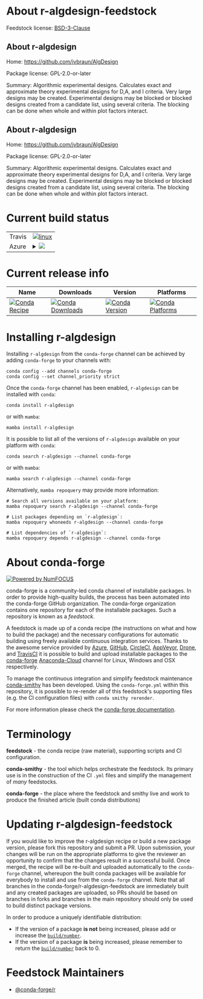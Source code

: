 About r-algdesign-feedstock
===========================

Feedstock license: [BSD-3-Clause](https://github.com/conda-forge/r-algdesign-feedstock/blob/main/LICENSE.txt)


About r-algdesign
-----------------

Home: https://github.com/jvbraun/AlgDesign

Package license: GPL-2.0-or-later

Summary: Algorithmic experimental designs. Calculates exact and approximate theory experimental designs for D,A, and I criteria. Very large designs may be created. Experimental designs may be blocked or blocked designs created from a candidate list, using several criteria.  The blocking can be done when whole and within plot factors interact.

About r-algdesign
-----------------

Home: https://github.com/jvbraun/AlgDesign

Package license: GPL-2.0-or-later

Summary: Algorithmic experimental designs. Calculates exact and approximate theory experimental designs for D,A, and I criteria. Very large designs may be created. Experimental designs may be blocked or blocked designs created from a candidate list, using several criteria.  The blocking can be done when whole and within plot factors interact.

Current build status
====================


<table><tr>
    <td>Travis</td>
    <td>
      <a href="https://app.travis-ci.com/conda-forge/r-algdesign-feedstock">
        <img alt="linux" src="https://img.shields.io/travis/com/conda-forge/r-algdesign-feedstock/main.svg?label=Linux">
      </a>
    </td>
  </tr>
    
  <tr>
    <td>Azure</td>
    <td>
      <details>
        <summary>
          <a href="https://dev.azure.com/conda-forge/feedstock-builds/_build/latest?definitionId=958&branchName=main">
            <img src="https://dev.azure.com/conda-forge/feedstock-builds/_apis/build/status/r-algdesign-feedstock?branchName=main">
          </a>
        </summary>
        <table>
          <thead><tr><th>Variant</th><th>Status</th></tr></thead>
          <tbody><tr>
              <td>linux_64_r_base4.2</td>
              <td>
                <a href="https://dev.azure.com/conda-forge/feedstock-builds/_build/latest?definitionId=958&branchName=main">
                  <img src="https://dev.azure.com/conda-forge/feedstock-builds/_apis/build/status/r-algdesign-feedstock?branchName=main&jobName=linux&configuration=linux%20linux_64_r_base4.2" alt="variant">
                </a>
              </td>
            </tr><tr>
              <td>linux_64_r_base4.3</td>
              <td>
                <a href="https://dev.azure.com/conda-forge/feedstock-builds/_build/latest?definitionId=958&branchName=main">
                  <img src="https://dev.azure.com/conda-forge/feedstock-builds/_apis/build/status/r-algdesign-feedstock?branchName=main&jobName=linux&configuration=linux%20linux_64_r_base4.3" alt="variant">
                </a>
              </td>
            </tr><tr>
              <td>linux_aarch64_r_base4.2</td>
              <td>
                <a href="https://dev.azure.com/conda-forge/feedstock-builds/_build/latest?definitionId=958&branchName=main">
                  <img src="https://dev.azure.com/conda-forge/feedstock-builds/_apis/build/status/r-algdesign-feedstock?branchName=main&jobName=linux&configuration=linux%20linux_aarch64_r_base4.2" alt="variant">
                </a>
              </td>
            </tr><tr>
              <td>linux_aarch64_r_base4.3</td>
              <td>
                <a href="https://dev.azure.com/conda-forge/feedstock-builds/_build/latest?definitionId=958&branchName=main">
                  <img src="https://dev.azure.com/conda-forge/feedstock-builds/_apis/build/status/r-algdesign-feedstock?branchName=main&jobName=linux&configuration=linux%20linux_aarch64_r_base4.3" alt="variant">
                </a>
              </td>
            </tr><tr>
              <td>linux_ppc64le_r_base4.2</td>
              <td>
                <a href="https://dev.azure.com/conda-forge/feedstock-builds/_build/latest?definitionId=958&branchName=main">
                  <img src="https://dev.azure.com/conda-forge/feedstock-builds/_apis/build/status/r-algdesign-feedstock?branchName=main&jobName=linux&configuration=linux%20linux_ppc64le_r_base4.2" alt="variant">
                </a>
              </td>
            </tr><tr>
              <td>linux_ppc64le_r_base4.3</td>
              <td>
                <a href="https://dev.azure.com/conda-forge/feedstock-builds/_build/latest?definitionId=958&branchName=main">
                  <img src="https://dev.azure.com/conda-forge/feedstock-builds/_apis/build/status/r-algdesign-feedstock?branchName=main&jobName=linux&configuration=linux%20linux_ppc64le_r_base4.3" alt="variant">
                </a>
              </td>
            </tr><tr>
              <td>osx_64_r_base4.2</td>
              <td>
                <a href="https://dev.azure.com/conda-forge/feedstock-builds/_build/latest?definitionId=958&branchName=main">
                  <img src="https://dev.azure.com/conda-forge/feedstock-builds/_apis/build/status/r-algdesign-feedstock?branchName=main&jobName=osx&configuration=osx%20osx_64_r_base4.2" alt="variant">
                </a>
              </td>
            </tr><tr>
              <td>osx_64_r_base4.3</td>
              <td>
                <a href="https://dev.azure.com/conda-forge/feedstock-builds/_build/latest?definitionId=958&branchName=main">
                  <img src="https://dev.azure.com/conda-forge/feedstock-builds/_apis/build/status/r-algdesign-feedstock?branchName=main&jobName=osx&configuration=osx%20osx_64_r_base4.3" alt="variant">
                </a>
              </td>
            </tr><tr>
              <td>win_64</td>
              <td>
                <a href="https://dev.azure.com/conda-forge/feedstock-builds/_build/latest?definitionId=958&branchName=main">
                  <img src="https://dev.azure.com/conda-forge/feedstock-builds/_apis/build/status/r-algdesign-feedstock?branchName=main&jobName=win&configuration=win%20win_64_" alt="variant">
                </a>
              </td>
            </tr>
          </tbody>
        </table>
      </details>
    </td>
  </tr>
</table>

Current release info
====================

| Name | Downloads | Version | Platforms |
| --- | --- | --- | --- |
| [![Conda Recipe](https://img.shields.io/badge/recipe-r--algdesign-green.svg)](https://anaconda.org/conda-forge/r-algdesign) | [![Conda Downloads](https://img.shields.io/conda/dn/conda-forge/r-algdesign.svg)](https://anaconda.org/conda-forge/r-algdesign) | [![Conda Version](https://img.shields.io/conda/vn/conda-forge/r-algdesign.svg)](https://anaconda.org/conda-forge/r-algdesign) | [![Conda Platforms](https://img.shields.io/conda/pn/conda-forge/r-algdesign.svg)](https://anaconda.org/conda-forge/r-algdesign) |

Installing r-algdesign
======================

Installing `r-algdesign` from the `conda-forge` channel can be achieved by adding `conda-forge` to your channels with:

```
conda config --add channels conda-forge
conda config --set channel_priority strict
```

Once the `conda-forge` channel has been enabled, `r-algdesign` can be installed with `conda`:

```
conda install r-algdesign
```

or with `mamba`:

```
mamba install r-algdesign
```

It is possible to list all of the versions of `r-algdesign` available on your platform with `conda`:

```
conda search r-algdesign --channel conda-forge
```

or with `mamba`:

```
mamba search r-algdesign --channel conda-forge
```

Alternatively, `mamba repoquery` may provide more information:

```
# Search all versions available on your platform:
mamba repoquery search r-algdesign --channel conda-forge

# List packages depending on `r-algdesign`:
mamba repoquery whoneeds r-algdesign --channel conda-forge

# List dependencies of `r-algdesign`:
mamba repoquery depends r-algdesign --channel conda-forge
```


About conda-forge
=================

[![Powered by
NumFOCUS](https://img.shields.io/badge/powered%20by-NumFOCUS-orange.svg?style=flat&colorA=E1523D&colorB=007D8A)](https://numfocus.org)

conda-forge is a community-led conda channel of installable packages.
In order to provide high-quality builds, the process has been automated into the
conda-forge GitHub organization. The conda-forge organization contains one repository
for each of the installable packages. Such a repository is known as a *feedstock*.

A feedstock is made up of a conda recipe (the instructions on what and how to build
the package) and the necessary configurations for automatic building using freely
available continuous integration services. Thanks to the awesome service provided by
[Azure](https://azure.microsoft.com/en-us/services/devops/), [GitHub](https://github.com/),
[CircleCI](https://circleci.com/), [AppVeyor](https://www.appveyor.com/),
[Drone](https://cloud.drone.io/welcome), and [TravisCI](https://travis-ci.com/)
it is possible to build and upload installable packages to the
[conda-forge](https://anaconda.org/conda-forge) [Anaconda-Cloud](https://anaconda.org/)
channel for Linux, Windows and OSX respectively.

To manage the continuous integration and simplify feedstock maintenance
[conda-smithy](https://github.com/conda-forge/conda-smithy) has been developed.
Using the ``conda-forge.yml`` within this repository, it is possible to re-render all of
this feedstock's supporting files (e.g. the CI configuration files) with ``conda smithy rerender``.

For more information please check the [conda-forge documentation](https://conda-forge.org/docs/).

Terminology
===========

**feedstock** - the conda recipe (raw material), supporting scripts and CI configuration.

**conda-smithy** - the tool which helps orchestrate the feedstock.
                   Its primary use is in the construction of the CI ``.yml`` files
                   and simplify the management of *many* feedstocks.

**conda-forge** - the place where the feedstock and smithy live and work to
                  produce the finished article (built conda distributions)


Updating r-algdesign-feedstock
==============================

If you would like to improve the r-algdesign recipe or build a new
package version, please fork this repository and submit a PR. Upon submission,
your changes will be run on the appropriate platforms to give the reviewer an
opportunity to confirm that the changes result in a successful build. Once
merged, the recipe will be re-built and uploaded automatically to the
`conda-forge` channel, whereupon the built conda packages will be available for
everybody to install and use from the `conda-forge` channel.
Note that all branches in the conda-forge/r-algdesign-feedstock are
immediately built and any created packages are uploaded, so PRs should be based
on branches in forks and branches in the main repository should only be used to
build distinct package versions.

In order to produce a uniquely identifiable distribution:
 * If the version of a package **is not** being increased, please add or increase
   the [``build/number``](https://docs.conda.io/projects/conda-build/en/latest/resources/define-metadata.html#build-number-and-string).
 * If the version of a package **is** being increased, please remember to return
   the [``build/number``](https://docs.conda.io/projects/conda-build/en/latest/resources/define-metadata.html#build-number-and-string)
   back to 0.

Feedstock Maintainers
=====================

* [@conda-forge/r](https://github.com/conda-forge/r/)


